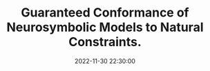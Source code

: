 ---
layout: research
title:  "Guaranteed Conformance of Neurosymbolic Models to Natural Constraints."
rinfo: <u>Kaustubh Sridhar</u>, <a href="https://sites.google.com/site/duttasouradeep39/">Souradeep Dutta</a>, <a href="https://www.seas.upenn.edu/~weimerj/research.html">James Weimer</a>, <a href="https://www.cis.upenn.edu/~lee/home/index.shtml">Insup Lee</a>. Submitted to Learning for Dynamics and Control (L4DC) Conference 2023.
pdf: https://arxiv.org/abs/2212.01346
date:   2022-11-30 22:30:00
types: []
tags: [all, learning for dynamics and control]
category: code
comments: true
externalimg: assets/predictions_at_rest_0_seed_20timesteps.gif
codelink: https://github.com/kaustubhsridhar/Constrained_Models
---